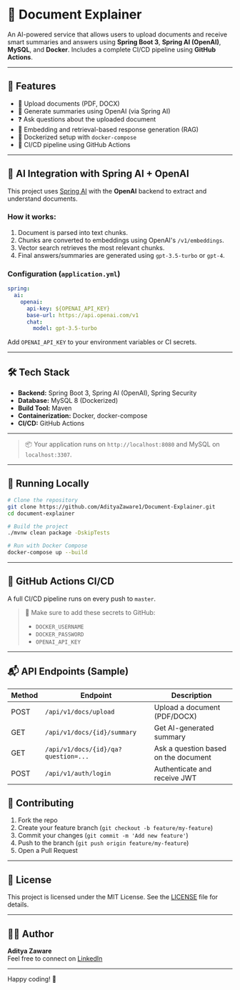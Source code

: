 # 🧠 Document Explainer

An AI-powered service that allows users to upload documents and receive smart summaries and answers using **Spring Boot 3**, **Spring AI (OpenAI)**, **MySQL**, and **Docker**. Includes a complete CI/CD pipeline using **GitHub Actions**.

---

## 🚀 Features

- 📄 Upload documents (PDF, DOCX)
- 🤖 Generate summaries using OpenAI (via Spring AI)
- ❓ Ask questions about the uploaded document
- 🧠 Embedding and retrieval-based response generation (RAG)
- 🐳 Dockerized setup with `docker-compose`
- 🔄 CI/CD pipeline using GitHub Actions

---

## 🧠 AI Integration with Spring AI + OpenAI

This project uses [Spring AI](https://docs.spring.io/spring-ai/reference/) with the **OpenAI** backend to extract and understand documents.

### How it works:
1. Document is parsed into text chunks.
2. Chunks are converted to embeddings using OpenAI's `/v1/embeddings`.
3. Vector search retrieves the most relevant chunks.
4. Final answers/summaries are generated using `gpt-3.5-turbo` or `gpt-4`.

### Configuration (`application.yml`)
```yaml
spring:
  ai:
    openai:
      api-key: ${OPENAI_API_KEY}
      base-url: https://api.openai.com/v1
      chat:
        model: gpt-3.5-turbo
```

Add `OPENAI_API_KEY` to your environment variables or CI secrets.

---

## 🛠️ Tech Stack

- **Backend:** Spring Boot 3, Spring AI (OpenAI), Spring Security
- **Database:** MySQL 8 (Dockerized)
- **Build Tool:** Maven
- **Containerization:** Docker, docker-compose
- **CI/CD:** GitHub Actions

---

> 📦 Your application runs on `http://localhost:8080` and MySQL on `localhost:3307`.

---

## 🚀 Running Locally

```bash
# Clone the repository
git clone https://github.com/AdityaZaware1/Document-Explainer.git
cd document-explainer

# Build the project
./mvnw clean package -DskipTests

# Run with Docker Compose
docker-compose up --build
```

---

## 🔁 GitHub Actions CI/CD

A full CI/CD pipeline runs on every push to `master`.

> 🔐 Make sure to add these secrets to GitHub:
> - `DOCKER_USERNAME`
> - `DOCKER_PASSWORD`
> - `OPENAI_API_KEY`

---



## 📬 API Endpoints (Sample)

| Method | Endpoint | Description |
|--------|----------|-------------|
| POST   | `/api/v1/docs/upload` | Upload a document (PDF/DOCX) |
| GET    | `/api/v1/docs/{id}/summary` | Get AI-generated summary |
| GET    | `/api/v1/docs/{id}/qa?question=...` | Ask a question based on the document |
| POST   | `/api/v1/auth/login` | Authenticate and receive JWT |


## 🤝 Contributing

1. Fork the repo
2. Create your feature branch (`git checkout -b feature/my-feature`)
3. Commit your changes (`git commit -m 'Add new feature'`)
4. Push to the branch (`git push origin feature/my-feature`)
5. Open a Pull Request

---

## 📄 License

This project is licensed under the MIT License. See the [LICENSE](LICENSE) file for details.

---

## 👨‍💻 Author

**Aditya Zaware**  
Feel free to connect on [LinkedIn](https://linkedin.com/in/adityazaware)

---

Happy coding! 🚀